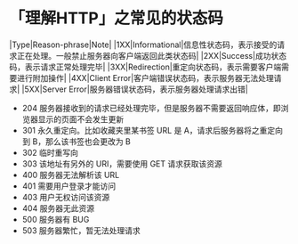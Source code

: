 # 「理解HTTP」之常见的状态码

|Type|Reason-phrase|Note|
|1XX|Informational|信息性状态码，表示接受的请求正在处理。一般禁止服务器向客户端返回此类状态码|
|2XX|Success|成功状态码，表示请求正常处理完毕|
|3XX|Redirection|重定向状态码，表示需要客户端需要进行附加操作|
|4XX|Client Error|客户端错误状态码，表示服务器无法处理请求|
|5XX|Server Error|服务器错误状态码，表示服务器处理请求出错|

- 204 服务器接收到的请求已经处理完毕，但是服务器不需要返回响应体，即浏览器显示的页面不会发生更新
- 301 永久重定向。比如收藏夹里某书签 URL 是 A，请求后服务器将之重定向到 B，那么该书签也会更改为 B
- 302 临时重写向
- 303 该地址有另外的 URI，需要使用 GET 请求获取该资源
- 400 服务器无法解析该 URL
- 401 需要用户登录才能访问
- 403 用户无权访问该资源
- 404 服务器无此资源
- 500 服务器有 BUG
- 503 服务器繁忙，暂无法处理请求